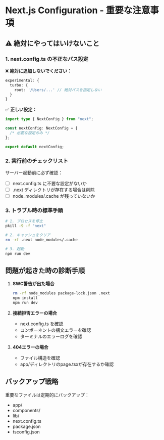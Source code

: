 # Next.js Configuration - 重要な注意事項

## ⚠️ 絶対にやってはいけないこと

### 1. next.config.ts の不正なパス設定
❌ **絶対に追加しないでください：**
```typescript
experimental: {
  turbo: {
    root: '/Users/...' // 絶対パスを指定しない
  }
}
```

✅ **正しい設定：**
```typescript
import type { NextConfig } from "next";

const nextConfig: NextConfig = {
  /* 必要な設定のみ */
};

export default nextConfig;
```

### 2. 実行前のチェックリスト

サーバー起動前に必ず確認：
- [ ] next.config.ts に不要な設定がないか
- [ ] .next ディレクトリが存在する場合は削除
- [ ] node_modules/.cache が残っていないか

### 3. トラブル時の標準手順

```bash
# 1. プロセスを停止
pkill -9 -f "next"

# 2. キャッシュをクリア
rm -rf .next node_modules/.cache

# 3. 起動
npm run dev
```

## 問題が起きた時の診断手順

1. **SWC警告が出た場合**
   ```bash
   rm -rf node_modules package-lock.json .next
   npm install
   npm run dev
   ```

2. **接続拒否エラーの場合**
   - next.config.ts を確認
   - コンポーネントの構文エラーを確認
   - ターミナルのエラーログを確認

3. **404エラーの場合**
   - ファイル構造を確認
   - app/ディレクトリのpage.tsxが存在するか確認

## バックアップ戦略

重要なファイルは定期的にバックアップ：
- app/
- components/
- lib/
- next.config.ts
- package.json
- tsconfig.json
